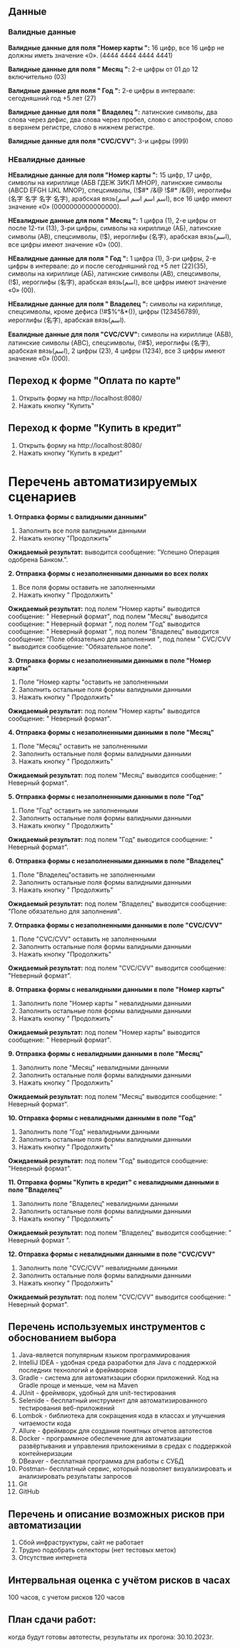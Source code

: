 ## **Данные**

### **Валидные данные**
**Валидные данные для поля "Номер карты ":** 16 цифр, все 16 цифр не должны иметь значение «0». (4444 4444 4444 4441)

**Валидные данные для поля " Месяц ":** 2-е цифры от 01 до 12 включительно (03)

**Валидные данные для поля " Год ":** 2-е цифры в интервале: сегодняшний год +5 лет (27)

**Валидные данные для поля " Владелец ":** латинские символы, два слова через дефис, два слова через пробел, слово с апострофом, слово в верхнем регистре, слово в нижнем регистре.

**Валидные данные для поля "CVC/CVV":** 3-и цифры (999)


### **НЕвалидные данные**
**НЕвалидные данные для поля "Номер карты ":** 15 цифр, 17 цифр, символы на кириллице (АБВ ГДЕЖ ЗИКЛ МНОР), латинские символы (ABCD EFGH IJKL MNOP), спецсимволы, (!$#* /&@ !$#* /&@), иероглифы (名字 名字 名字 名字), арабская вязь(اسم اسم اسم اسم), все 16 цифр имеют значение «0» (0000000000000000).

**НЕвалидные данные для поля " Месяц ":** 1 цифра (1),  2-е цифры от после 12-ти (13), 3-ри цифры, символы на кириллице (АБ), латинские символы (AB), спецсимволы, (!$), иероглифы (名字), арабская вязь(اسم), все цифры имеют значение «0» (00).

**НЕвалидные данные для поля " Год ":** 1 цифра (1), 3-ри цифры, 2-е цифры в интервале: до и после сегодняшний год +5 лет (22)(35), символы на кириллице (АБ), латинские символы (AB), спецсимволы, (!$), иероглифы (名字), арабская вязь(اسم), все цифры имеют значение «0» (00).

**НЕвалидные данные для поля " Владелец ":** символы на кириллице, спецсимволы, кроме дефиса (!#$%^&*()), цифры (123456789), иероглифы (名字), арабская вязь(اسم).

**Евалидные данные для поля "CVC/CVV":** символы на кириллице (АБВ), латинские символы (ABC), спецсимволы, (!#$), иероглифы (名字), арабская вязь(اسم), 2 цифры (23),  4 цифры (1234), все 3 цифры имеют значение «0» (000).

## **Переход к форме "Оплата по карте"**
1.	Открыть форму на http://localhost:8080/
2. 	Нажать кнопку "Купить"

## **Переход к форме "Купить в кредит"**
1.	Открыть форму на http://localhost:8080/
2. 	Нажать кнопку "Купить в кредит"

# **Перечень автоматизируемых сценариев**

**1. Отправка формы с валидными данными"**
1.	Заполнить все поля валидными данными
2.	Нажать кнопку "Продолжить"

**Ожидаемый результат:** выводится сообщение: "Успешно Операция одобрена Банком.".

**2. Отправка формы с незаполненными данными во всех полях**
1.	Все поля формы оставить не заполненными
2.	Нажать кнопку " Продолжить"

**Ожидаемый результат:** под полем "Номер карты" выводится сообщение: " Неверный формат",
под полем "Месяц" выводится сообщение: " Неверный формат ",
под полем "Год" выводится сообщение: " Неверный формат ",
под полем "Владелец" выводится сообщение: "Поле обязательно для заполнения ",
под полем " CVC/CVV " выводится сообщение: "Обязательное поле".


**3. Отправка формы с незаполненными данными в поле "Номер карты"**
1.	Поле "Номер карты "оставить не заполненными
2.	Заполнить остальные поля формы валидными данными
3.	Нажать кнопку " Продолжить"

**Ожидаемый результат:** под полем "Номер карты" выводится сообщение: " Неверный формат".

**4. Отправка формы с незаполненными данными в поле "Месяц"**
1.	Поле "Месяц" оставить не заполненными
2.	Заполнить остальные поля формы валидными данными
3.	Нажать кнопку " Продолжить"

**Ожидаемый результат:** под полем "Месяц" выводится сообщение: " Неверный формат".

**5. Отправка формы с незаполненными данными в поле "Год"**
1.	Поле "Год" оставить не заполненными
2.	Заполнить остальные поля формы валидными данными
3.	Нажать кнопку " Продолжить"

**Ожидаемый результат:** под полем "Год"  выводится сообщение: " Неверный формат".

**6. Отправка формы с незаполненными данными в поле "Владелец"**
1.	Поле "Владелец"оставить не заполненными
2.	Заполнить остальные поля формы валидными данными
3.	Нажать кнопку " Продолжить"

**Ожидаемый результат:** под полем "Владелец" выводится сообщение: "Поле обязательно для заполнения".

**7. Отправка формы с незаполненными данными в поле "CVC/CVV"**
1.	Поле "CVC/CVV" оставить не заполненными
2.	Заполнить остальные поля формы валидными данными
3.	Нажать кнопку "Продолжить"

**Ожидаемый результат:** под полем "CVC/CVV" выводится сообщение: "Неверный формат".

**8. Отправка формы  с невалидными данными в поле "Номер карты"**
1.	Заполнить поле "Номер карты " невалидными данными
2.	Заполнить остальные поля формы валидными данными
3.	Нажать кнопку " Продолжить"

**Ожидаемый результат:** под полем "Номер карты" выводится сообщение: " Неверный формат".

**9. Отправка формы  с невалидными данными в поле "Месяц"**
1.	Заполнить поле "Месяц" невалидными данными
2.	Заполнить остальные поля формы валидными данными
3.	Нажать кнопку " Продолжить"

**Ожидаемый результат:** под полем "Месяц" выводится сообщение: " Неверный формат".

**10. Отправка формы с невалидными данными в поле "Год"**
1.	Заполнить поле "Год" невалидными данными
2.	Заполнить остальные поля формы валидными данными
3.	Нажать кнопку " Продолжить"

**Ожидаемый результат:** под полем "Год"  выводится сообщение: "Неверный формат".

**11. Отправка формы "Купить в кредит" с невалидными данными в поле "Владелец"**
1.	Заполнить поле "Владелец" невалидными данными
2.	Заполнить остальные поля формы валидными данными
3.	Нажать кнопку " Продолжить"

**Ожидаемый результат:** под полем "Владелец" выводится сообщение: " Неверный формат ".


**12. Отправка формы с невалидными данными в поле "CVC/CVV"**
1.	Заполнить поле "CVC/CVV" невалидными данными
2.	Заполнить остальные поля формы валидными данными
3.	Нажать кнопку " Продолжить"

**Ожидаемый результат:** под полем "CVC/CVV" выводится сообщение: " Неверный формат".



## **Перечень используемых инструментов с обоснованием выбора**
1. Java-является популярным языком программирования
2. IntelliJ IDEA - удобная среда разработки для Java с поддержкой последних технологий и фреймворков
3. Gradle - система для автоматизации сборки приложений. Код на Gradle проще и меньше, чем на Maven
4. JUnit - фреймворк, удобный для unit-тестирования
5. Selenide -  бесплатный инструмент для автоматизированного тестирования веб-приложений
6. Lombok - библиотека для сокращения кода в классах и улучшения читаемости кода
7. Allure - фреймворк для создания понятных отчетов автотестов
8. Docker - программное обеспечение для автоматизации развёртывания и управления приложениями в средах с поддержкой контейнеризации
9. DBeaver - бесплатная программа для работы с СУБД
10. Postman- бесплатный сервис, который позволяет визуализировать и анализировать результаты запросов
11. Git
12. GitHub



## **Перечень и описание возможных рисков при автоматизации**
1.	Сбой инфраструктуры, сайт не работает
2.	Трудно подобрать селекторы (нет тестовых меток)
3.	Отсутствие интернета


## **Интервальная оценка с учётом рисков в часах**
100 часов, c учетом рисков 120 часов

## **План сдачи работ:** 
когда будут готовы автотесты, результаты их прогона:
30.10.2023г.
